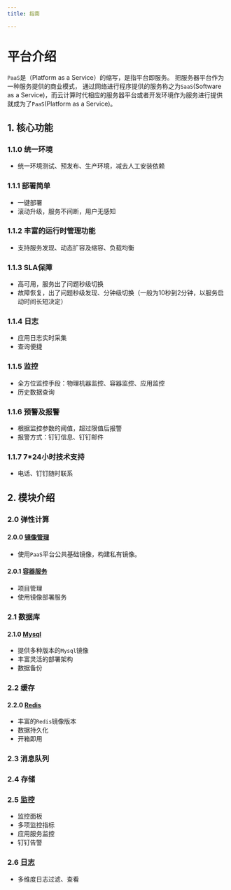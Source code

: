 ```yaml
---
title: 指南

---
```


# 平台介绍
  `PaaS`是（Platform as a Service）的缩写，是指平台即服务。 把服务器平台作为一种服务提供的商业模式，
  通过网络进行程序提供的服务称之为`SaaS`(Software as a Service)，而云计算时代相应的服务器平台或者开发环境作为服务进行提供就成为了`PaaS`(Platform as a Service)。
  

## 1. 核心功能

### 1.1.0 统一环境
- 统一环境测试、预发布、生产环境，减去人工安装依赖

### 1.1.1 部署简单

- 一键部署
- 滚动升级，服务不间断，用户无感知

### 1.1.2 丰富的运行时管理功能

- 支持服务发现、动态扩容及缩容、负载均衡

### 1.1.3 SLA保障

- 高可用，服务出了问题秒级切换
- 故障恢复，出了问题秒级发现、分钟级切换（一般为10秒到2分钟，以服务启动时间长短决定）

### 1.1.4 日志

- 应用日志实时采集
- 查询便捷

### 1.1.5 监控

- 全方位监控手段：物理机器监控、容器监控、应用监控
- 历史数据查询

### 1.1.6 预警及报警

- 根据监控参数的阈值，超过限值后报警
- 报警方式：钉钉信息、钉钉邮件

### 1.1.7 7*24小时技术支持

- 电话、钉钉随时联系


## 2. 模块介绍





### 2.0 弹性计算
#### 2.0.0 [镜像管理](/elastic_computing/image)
- 使用`PaaS`平台公共基础镜像，构建私有镜像。

#### 2.0.1 [容器服务](/elastic_computing/container_services)
- 项目管理
- 使用镜像部署服务

### 2.1 数据库
#### 2.1.0 [Mysql](/databases/mysql)
- 提供多种版本的`Mysql`镜像
- 丰富灵活的部署架构
- 数据备份


### 2.2 缓存
#### 2.2.0 [Redis](/caches/redis)
- 丰富的`Redis`镜像版本
- 数据持久化
- 开箱即用

### 2.3 消息队列

### 2.4 存储

### 2.5 [监控](/monitor/)
- 监控面板
- 多项监控指标
- 应用服务监控
- 钉钉告警

### 2.6 [日志](/log/)
- 多维度日志过滤、查看
